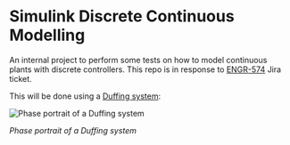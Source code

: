 # Simulink Discrete Continuous Modelling

An internal project to perform some tests on how to model continuous plants with discrete controllers. This repo is in response to [ENGR-574](https://skydweller.atlassian.net/browse/ENGR-574) Jira ticket.

This will be done using a [Duffing system](http://mathworld.wolfram.com/DuffingDifferentialEquation.html):

![Phase portrait of a Duffing system](http://mathworld.wolfram.com/images/eps-gif/DuffingOscillatorPhasePortrait_1000.gif)

*Phase portrait of a Duffing system*



